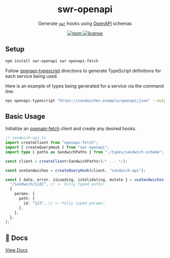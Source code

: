 <p align="center">
  <h1 align="center">swr-openapi</h1>
</p>

<p align="center">Generate <a href="https://swr.vercel.app"><code>swr</code></a> hooks using <a href="https://swagger.io/specification/">OpenAPI</a> schemas</p>

<p align="center">
  <a aria-label="npm" href="https://www.npmjs.com/package/swr-openapi">
    <img alt="npm" src="https://img.shields.io/npm/v/swr-openapi.svg?style=for-the-badge&labelColor=000000">
  </a>
  <a aria-label="license" href="https://github.com/openapi-ts/openapi-typescript/blob/main/packages/swr-openapi/LICENSE">
    <img alt="license" src="https://img.shields.io/github/license/openapi-ts/openapi-typescript.svg?style=for-the-badge&labelColor=000000">
  </a>
</p>

## Setup

```sh
npm install swr-openapi swr openapi-fetch
```

Follow [openapi-typescript](https://openapi-ts.dev/) directions to generate TypeScript definitions for each service being used.

Here is an example of types being generated for a service via the command line:

```sh
npx openapi-typescript "https://sandwiches.example/openapi/json" --output ./types/sandwich-schema.ts
```

## Basic Usage

Initialize an [openapi-fetch](https://openapi-ts.dev/openapi-fetch/) client and create any desired hooks.

```ts
// sandwich-api.ts
import createClient from "openapi-fetch";
import { createQueryHook } from "swr-openapi";
import type { paths as SandwichPaths } from "./types/sandwich-schema";

const client = createClient<SandwichPaths>(/* ... */);

const useSandwiches = createQueryHook(client, "sandwich-api");

const { data, error, isLoading, isValidating, mutate } = useSandwiches(
  "/sandwich/{id}", // <- Fully typed paths!
  {
    params: {
      path: {
        id: "123", // <- Fully typed params!
      },
    },
  },
);
```

## 📓 Docs

[View Docs](https://openapi-ts.dev/swr-openapi)
